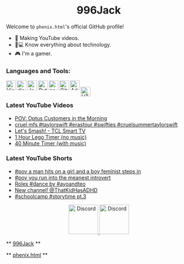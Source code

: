 <h1 align="center">996Jack</h1>

Welcome to `phenix.html`'s official GitHub profile!

- 💎 Making YouTube videos.
- 📱💻 Know everything about technology.
- 🎮 I'm a gamer.

### Languages and Tools:

<img align="left" alt="Visual Studio Code" width="26px" src="https://i.imgur.com/LwSdAlE.png" />
<img align="left" alt="discord.js" width="26px" src="https://i.imgur.com/SI1DZf3.png" />
<img align="left" alt="JavaScript" width="26px" src="https://i.imgur.com/3u1wzwE.png" />
<img align="left" alt="Python" width="26px" src="https://i.imgur.com/4pIzF9V.png" />
<img align="left" alt="node.js" width="26px" src="https://i.imgur.com/tYLFZBh.png" /> 
<img align="left" alt="GitHub" width="26px" src="https://i.imgur.com/J6LeoUb.png" />
<img align="left" alt="Adobe Photoshop" width="26px" src="https://i.imgur.com/OC1RcS5.jpg" /> <br />
<img align="left" alt="HTML" width="26px" src="https://ih1.redbubble.net/image.542873620.9580/st,small,845x845-pad,1000x1000,f8f8f8.u2.jpg" /> <br />
<!-- img align="left" alt="firebase" width="26px" src="" /> 
<!-- img align="left" alt="photoshop" width="26px" src="" /> <br /> -->

### Latest YouTube Videos
<!-- YOUTUBE:START -->
- [POV: Optus Customers in the Morning](https://www.youtube.com/watch?v=mnSssNQ27yc)
- [cruel mfs #taylorswift #erastour #swifties #cruelsummertaylorswift](https://www.youtube.com/watch?v=UrX9kKgWcGA)
- [Let&#39;s Smash! - TCL Smart TV](https://www.youtube.com/watch?v=vVzEm454K6g)
- [1 Hour Lego Timer &lpar;no music&rpar;](https://www.youtube.com/watch?v=YTU9PzYRrAo)
- [40 Minute Timer &lpar;with music&rpar;](https://www.youtube.com/watch?v=gchJSznscwM)
<!-- YOUTUBE:END -->

### Latest YouTube Shorts
<!-- YTSHORTS:START -->
- [#pov a man hits on a girl and a boy feminist steps in](https://www.youtube.com/watch?v=ILh6KzMqBGA)
- [#pov you run into the meanest introvert](https://www.youtube.com/watch?v=1Zs_HIWSnv0)
- [Rolex #dance by #ayoandteo](https://www.youtube.com/watch?v=J7Ba15uk6os)
- [New channel! @ThatKidHasADHD](https://www.youtube.com/watch?v=5EmNm0mHX2w)
- [#schoolcamp #storytime pt.3](https://www.youtube.com/watch?v=vXLEFWjjG5o)
<!-- YTSHORTS:END -->

<p align="center">
<a href="https://discord.io/PhenixH">
    <img src="https://user-images.githubusercontent.com/59381835/92191514-d649ad80-ee18-11ea-9bc4-e95c7a122a99.png" alt="Discord" width="80"/>
  </a>
<a href="https://www.youtube.com/channel/UCHVAca-OHLlmf9GqFM3vBwQ">
    <img src="https://user-images.githubusercontent.com/59381835/92191346-676c5480-ee18-11ea-8240-e416eb1a5b5d.png" alt="Discord" width="80"/>
  </a>
</p>

** [996Jack](https://github.com/996Jack) **

** [phenix.html](https://www.youtube.com/channel/UCHVAca-OHLlmf9GqFM3vBwQ) **
